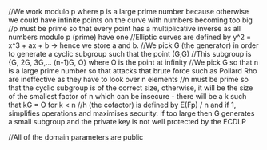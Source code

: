 //We work modulo p where p is a large prime number because otherwise we could have infinite points on the curve with numbers becoming too big
//p must be prime so that every point has a multiplicative inverse as all numbers modulo p (prime) have one
//Elliptic curves are defined by y^2 = x^3 + ax + b -> hence we store a and b.
//We pick G (the generator) in order to generate a cyclic subgroup such that the point (G,G)
//This subgroup is {G, 2G, 3G,... (n-1)G, O} where O is the point at infinity 
//We pick G so that n is a large prime number so that attacks that brute force such as Pollard Rho are ineffective as they have to look over n elements
//n must be prime so that the cyclic subgroup is of the correct size, otherwise, it will be the size of the smallest factor of n which can be insecure - there will be a k such that kG = O for k < n
//h (the cofactor) is defined by E(Fp) / n and if 1, simplifies operations and maximises security. If too large then G generates a small subgroup and the private key is not well protected by the ECDLP

//All of the domain parameters are public